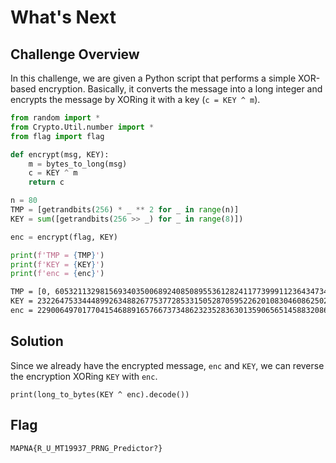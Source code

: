 # What's Next
## Challenge Overview
In this challenge, we are given a Python script that performs a simple XOR-based encryption. Basically, it converts the message into a long integer and encrypts the message by XORing it with a key (`c = KEY ^ m`).

```python
from random import *
from Crypto.Util.number import *
from flag import flag

def encrypt(msg, KEY):
	m = bytes_to_long(msg)
	c = KEY ^ m
	return c

n = 80
TMP = [getrandbits(256) * _ ** 2 for _ in range(n)]
KEY = sum([getrandbits(256 >> _) for _ in range(8)])

enc = encrypt(flag, KEY)

print(f'TMP = {TMP}')
print(f'KEY = {KEY}')
print(f'enc = {enc}')
```
```txt
TMP = [0, 60532113298156934035006892408508955361282411773999112364347341111075018147927, 389708033651020865401865717693397865196213972164600460902422823183461779915980, ...]
KEY = 23226475334448992634882677537728533150528705952262010830460862502359965393545
enc = 2290064970177041546889165766737348623235283630135906565145883208626788551598431732
```
## Solution
Since we already have the encrypted message, `enc` and `KEY`, we can reverse the encryption XORing `KEY` with `enc`.
```
print(long_to_bytes(KEY ^ enc).decode())
```
## Flag
```
MAPNA{R_U_MT19937_PRNG_Predictor?}
```
